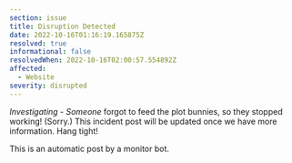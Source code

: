 ```yaml
---
section: issue
title: Disruption Detected
date: 2022-10-16T01:16:19.165875Z
resolved: true
informational: false
resolvedWhen: 2022-10-16T02:00:57.554892Z
affected:
  - Website
severity: disrupted
---
```

*Investigating* - _Someone_ forgot to feed the plot bunnies, so they stopped working! (Sorry.) This incident post will be updated once we have more information. Hang tight!

This is an automatic post by a monitor bot.
        